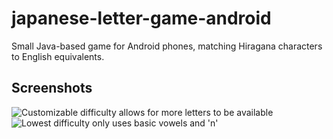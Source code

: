 # japanese-letter-game-android

Small Java-based game for Android phones, matching Hiragana characters to English equivalents.

## Screenshots

![Customizable difficulty allows for more letters to be available](Screenshot_1645116379.png)
![Lowest difficulty only uses basic vowels and 'n'](Screenshot_1645116390.png)